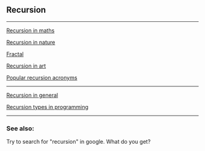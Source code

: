 ## Recursion
---

[Recursion in maths](https://en.wikibooks.org/wiki/Discrete_Mathematics/Recursion)

[Recursion in nature](http://www.mi.sanu.ac.rs/vismath/bridges2005/burns/index.html)

[Fractal](https://en.wikipedia.org/wiki/Fractal)

[Recursion in art](https://en.wikipedia.org/wiki/Recursion#In_art)

[Popular recursion acronyms](https://en.wikipedia.org/wiki/Recursive_acronym)

---

[Recursion in general](https://en.wikipedia.org/wiki/Recursion)

[Recursion types in programming](https://en.wikipedia.org/wiki/Recursion_(computer_science))

---

### See also:
Try to search for "recursion" in google. What do you get?
